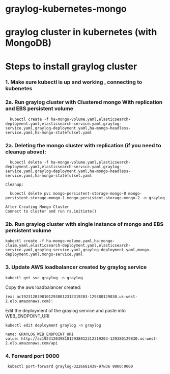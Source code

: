 # graylog-kubernetes-mongo
# graylog cluster in kubernetes (with MongoDB)
# Steps to install graylog cluster 

### 1. Make sure kubectl is up and working , connecting to kubenetes
### 2a. Run graylog cluster with Clustered mongo With replication and EBS persistent volume
```
  kubectl create -f ha-mongo-volume.yaml,elasticsearch-deployment.yaml,elasticsearch-service.yaml,graylog-service.yaml,graylog-deployment.yaml,ha-mongo-headless-service.yaml,ha-mongo-statefulset.yaml

```
### 2a. Deleting the mongo cluster with replication (if you need to cleanup above):
```
  kubectl delete -f ha-mongo-volume.yaml,elasticsearch-deployment.yaml,elasticsearch-service.yaml,graylog-service.yaml,graylog-deployment.yaml,ha-mongo-headless-service.yaml,ha-mongo-statefulset.yaml

Cleanup:

  kubectl delete pvc mongo-persistent-storage-mongo-0 mongo-persistent-storage-mongo-1 mongo-persistent-storage-mongo-2 -n graylog
```
```
After Creating Mongo Cluster
Connect to cluster and run rs.initiate()
```

### 2b. Run graylog cluster with single instance of mongo and EBS persistent volume
```
kubectl create -f ha-mongo-volume.yaml,ha-mongo-claim.yaml,elasticsearch-deployment.yaml,elasticsearch-service.yaml,graylog-service.yaml,graylog-deployment.yaml,mongo-deployment.yaml,mongo-service.yaml
```
### 3. Update AWS loadbalancer created by graylog service
```
kubectl get svc graylog -n graylog
```
Copy the aws loadbalancer created:
``` 
(ex: ac19231203981012938012312319203-129380129830.us-west-2.elb.amazonaws.com):
```

Edit the deployment of the graylog service and paste into WEB_ENDPOINT_URI
```
kubectl edit deployment graylog -n graylog

name: GRAYLOG_WEB_ENDPOINT_URI
value: http://ac19231203981012938012312319203-129380129830.us-west-2.elb.amazonaws.com/api
```
### 4. Forward port 9000 
```
 kubectl port-forward graylog-3226681439-97w36 9000:9000
```